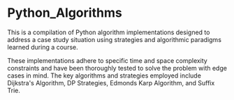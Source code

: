 # Python_Algorithms
This is a compilation of Python algorithm implementations designed to address a case study situation using strategies and algorithmic paradigms learned during a course.

These implementations adhere to specific time and space complexity constraints and have been thoroughly tested to solve the problem with edge cases in mind. The key algorithms and strategies employed include Dijkstra's Algorithm, DP Strategies, Edmonds Karp Algorithm, and Suffix Trie.
